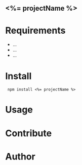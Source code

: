 ## <%= projectName %>

# Requirements

- ...
- ...
- ...

# Install

` npm install <%= projectName %>`

# Usage

# Contribute

# Author
